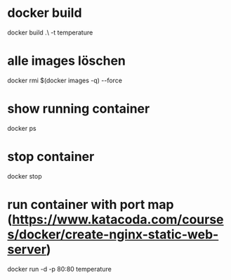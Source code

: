 # docker build

docker build .\ -t temperature

# alle images löschen

docker rmi \$(docker images -q) --force

# show running container

docker ps

# stop container

docker stop <dockerid>

# run container with port map (https://www.katacoda.com/courses/docker/create-nginx-static-web-server)

docker run -d -p 80:80 temperature
